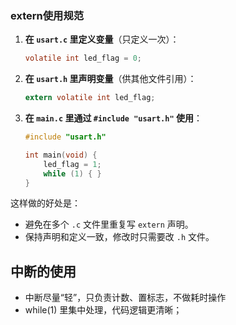 ### extern使用规范

1. **在 `usart.c` 里定义变量**（只定义一次）：

   ```c
   volatile int led_flag = 0;
   ```

2. **在 `usart.h` 里声明变量**（供其他文件引用）：

   ```c
   extern volatile int led_flag;
   ```

3. **在 `main.c` 里通过 `#include "usart.h"` 使用**：

   ```c
   #include "usart.h"
   
   int main(void) {
       led_flag = 1;
       while (1) { }
   }
   ```

这样做的好处是：

- 避免在多个 `.c` 文件里重复写 `extern` 声明。
- 保持声明和定义一致，修改时只需要改 `.h` 文件。

## 中断的使用

- 中断尽量“轻”，只负责计数、置标志，不做耗时操作
- while(1) 里集中处理，代码逻辑更清晰；